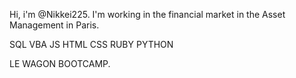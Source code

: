 Hi, i'm @Nikkei225. I'm working in the financial market in the Asset Management in Paris.

SQL VBA JS HTML CSS RUBY PYTHON

LE WAGON BOOTCAMP.


<!---
Nikkei225/Nikkei225 is a ✨ special ✨ repository because its `README.md` (this file) appears on your GitHub profile.
You can click the Preview link to take a look at your changes.
--->

